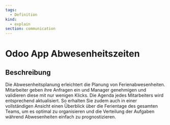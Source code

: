 ```yaml
---
tags:
  - Definition
kind:
  - explain
section: communication
---
```


# Odoo App Abwesenheitszeiten

## Beschreibung

Die Abwesenheitsplanung erleichtert die Planung von Ferienabwesenheiten. Mitarbeiter geben ihre Anfragen ein und Manager genehmigen und validieren diese mit nur wenigen Klicks. Die Agenda jedes Mitarbeiters wird entsprechend aktualisiert. So erhalten Sie zudem auch in einer vollständigen Ansicht einen Überblick über die Ferientage des gesamten Teams, um es optimal zu organisieren und die Verteilung der Aufgaben während Abwesenheiten einfach zu prognostizieren.
